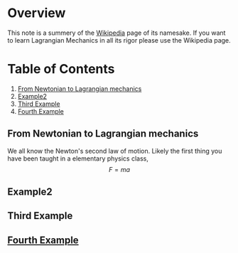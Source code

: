 # Overview
This note is a summery of the [Wikipedia](https://en.wikipedia.org/wiki/Lagrangian_mechanics#Newton's_laws) page of its namesake. If you want to learn Lagrangian Mechanics in all its rigor please use the Wikipedia page. 
# Table of Contents
1. [From Newtonian to Lagrangian mechanics](#from-newtonian-to-lagrangian-mechanics)
2. [Example2](#example2)
3. [Third Example](#third-example)
4. [Fourth Example](#fourth-examplehttpwwwfourthexamplecom)


## From Newtonian to Lagrangian mechanics
We all know the Newton's second law of motion. Likely the first thing you have been taught in a elementary physics class, $$F=ma$$ 
## Example2
## Third Example
## [Fourth Example](http://www.fourthexample.com)
